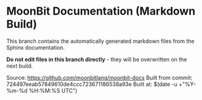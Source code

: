 # MoonBit Documentation (Markdown Build)

This branch contains the automatically generated markdown files from the Sphinx documentation.

**Do not edit files in this branch directly** - they will be overwritten on the next build.

Source: https://github.com/moonbitlang/moonbit-docs
Built from commit: 724497eeab57849610de4ccc723671186538a93e
Built at: $(date -u +"%Y-%m-%d %H:%M:%S UTC")
